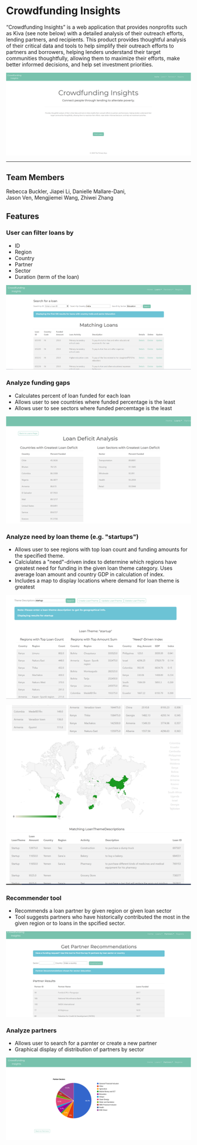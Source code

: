 # Crowdfunding Insights

<p>
“Crowdfunding Insights” is a web application that provides nonprofits such as Kiva (see note below) with a detailed analysis of their outreach efforts, lending partners, and recipients. This product provides thoughtful analysis of their critical data and tools to help simplify their outreach efforts to partners and borrowers, helping lenders understand their target communities thoughtfully, allowing them to maximize their efforts, make better informed decisions, and help set investment priorities.
</p>

![Home page](https://github.com/DMallare/CrowdfundingInsights/blob/main/images/HomePage.PNG)
___

## Team Members
Rebecca Buckler, Jiapei Li, Danielle Mallare-Dani, </br>
Jason Ven, Mengjiemei Wang, Zhiwei Zhang

## Features

### User can filter loans by
* ID
* Region
* Country
* Partner
* Sector 
* Duration (term of the loan)

![Filter loans by country and sector feature](https://github.com/DMallare/CrowdfundingInsights/blob/main/images/SearchLoanFeature.PNG)

### Analyze funding gaps
* Calculates percent of loan funded for each loan
* Allows user to see countries where funded percentage is the least
* Allows user to see sectors where funded percemtage is the least

![Tables displaying countries and loan sectors with the greatest loan deficit (smallest percentages of loan fulfillment)](https://github.com/DMallare/CrowdfundingInsights/blob/main/images/LoanDeficitAnalysisFeature.PNG)


### Analyze need by loan theme (e.g. "startups")
* Allows user to see regions with top loan count and funding amounts for the specified theme.
* Calciulates a "need"-driven index to determine which regions have greatest need for funding in the given loan theme category. Uses average loan amount and country GDP in calculation of index.
* Includes a map to display locations where demand for loan theme is greatest

![Top countries and need-driven index for "startup" loan theme](https://github.com/DMallare/CrowdfundingInsights/blob/main/images/LoanThemeAnalysisFeature.PNG)

![Map display of demand for loans with theme "startup"](https://github.com/DMallare/CrowdfundingInsights/blob/main/images/LoanThemeAnalysisMap.PNG)

### Recommender tool
* Recommends a loan partner by given region or given loan sector
* Tool suggests partners who have historically contributed the most in the given region or to loans in the spcified sector.

![Partner recommender tool used with education sector](https://github.com/DMallare/CrowdfundingInsights/blob/main/images/PartnerRecommenderFeature.PNG)

### Analyze partners
* Allows user to search for a parnter or create a new partner
* Graphical display of distribution of partners by sector

![Pie chart displaying distribution of partners among business sectors](https://github.com/DMallare/CrowdfundingInsights/blob/main/images/PartnerSectorBreakdown.PNG)

